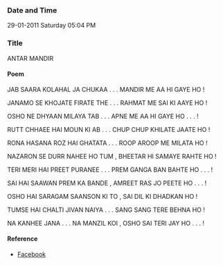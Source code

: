### Date and Time

29-01-2011 Saturday 05:04 PM

### Title

ANTAR MANDIR

#### Poem

JAB  SAARA KOLAHAL  JA CHUKAA . . . MANDIR ME AA HI GAYE HO !

JANAMO SE KHOJATE FIRATE THE . . . RAHMAT ME  SAI KI AAYE HO !

OSHO NE  DHYAAN MILAYA TAB . . . APNE ME AA HI GAYE HO . . . !

RUTT  CHHAEE HAI MOUN KI AB . . . CHUP CHUP KHILATE JAATE HO !

RONA  HASANA  ROZ HAI GHATATA . . . ROOP AROOP ME MILATA HO !

NAZARON SE DURR NAHEE HO TUM , BHEETAR HI SAMAYE RAHTE HO !

TERI MERI HAI PREET PURANEE . . . PREM GANGA BAN BAHTE HO . . . !

SAI HAI SAAWAN PREM KA BANDE , AMREET RAS JO PEETE HO . . . !

OSHO HAI SARAGAM SAANSON KI TO , SAI DIL KI DHADKAN HO !

TUMSE HAI CHALTI JIVAN NAIYA . . . SANG SANG TERE BEHNA HO !

NA KANHEE JANA . . . NA MANZIL KOI , OSHO  SAI TERI JAY HO . . . !

#### Reference

* [Facebook](https://www.facebook.com/share/scakXYLgMqQWhKQk/)
